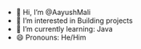 - 👋 Hi, I’m @AayushMali
- 👀 I’m interested in Building projects
- 🌱 I’m currently learning: Java
- 😄 Pronouns: He/Him


<!---
AayushMali/AayushMali is a ✨ special ✨ repository because its `README.md` (this file) appears on your GitHub profile.
You can click the Preview link to take a look at your changes.
--->
